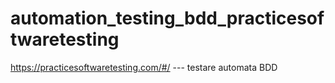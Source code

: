 # automation_testing_bdd_practicesoftwaretesting
https://practicesoftwaretesting.com/#/ --- testare automata BDD
